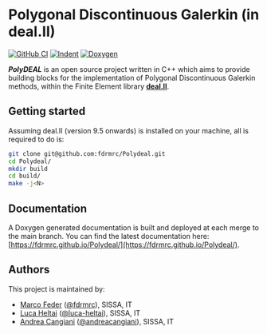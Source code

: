 # Polygonal Discontinuous Galerkin (in deal.II)

[![GitHub CI](https://github.com/fdrmrc/Polydeal/actions/workflows/tests.yml/badge.svg)](https://github.com/fdrmrc/Polydeal/actions/workflows/tests.yml)
[![Indent](https://github.com/fdrmrc/Polydeal/actions/workflows/indentation.yml/badge.svg)](https://github.com/fdrmrc/Polydeal/actions/workflows/indentation.yml)
[![Doxygen](https://github.com/fdrmrc/Polydeal/actions/workflows/doxygen.yml/badge.svg)](https://github.com/fdrmrc/Polydeal/actions/workflows/doxygen.yml)


***PolyDEAL*** is an open source project written in C++ which aims to provide building blocks for the implementation of Polygonal Discontinuous Galerkin methods, within the Finite Element library [**deal.II**](https://dealii.org).


## Getting started
Assuming deal.II (version 9.5 onwards) is installed on your machine, all is required to do is:
```bash
git clone git@github.com:fdrmrc/Polydeal.git
cd Polydeal/
mkdir build
cd build/
make -j<N>
```


## Documentation
A Doxygen generated documentation is built and deployed at each merge to the main branch. You can find the latest documentation here: [https://fdrmrc.github.io/Polydeal/](https://fdrmrc.github.io/Polydeal/).

## Authors

This project is maintained by:
- [Marco Feder](https://www.math.sissa.it/users/marco-feder) ([@fdrmrc](https://github.com/fdrmrc)), SISSA, IT
- [Luca Heltai](http://people.sissa.it/~heltai) ([@luca-heltai](https://github.com/luca-heltai)), SISSA, IT
- [Andrea Cangiani](https://people.sissa.it/~acangian/) ([@andreacangiani](https://github.com/andreacangiani)), SISSA, IT
